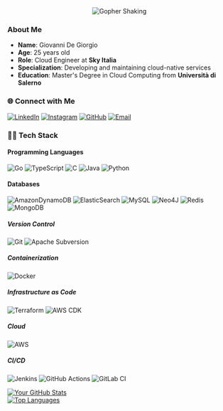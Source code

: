 
<div align="center">
    <img src="https://media.tenor.com/hD56X-Q5AzMAAAAi/gopher.gif" alt="Gopher Shaking">  



</div>

### About Me


- **Name**: Giovanni De Giorgio
- **Age**: 25 years old
- **Role**: Cloud Engineer at **Sky Italia**
- **Specialization**: Developing and maintaining cloud-native services
- **Education**: Master's Degree in Cloud Computing from **Università di Salerno**


### 🌐 Connect with Me

[![LinkedIn](https://img.shields.io/badge/LinkedIn-blue?style=for-the-badge&logo=linkedin&logoColor=white)](https://www.linkedin.com/in/gdegiorgio/)
[![Instagram](https://img.shields.io/badge/Instagram-red?style=for-the-badge&logo=instagram&logoColor=white)](https://www.instagram.com/gioddiggi/)
[![GitHub](https://img.shields.io/badge/GitHub-%23121011.svg?style=for-the-badge&logo=github&logoColor=white)](https://github.com/gdegiorgio)
[![Email](https://img.shields.io/badge/Email-D14836?style=for-the-badge&logo=gmail&logoColor=white)](mailto:giovannidegiorgio1999@gmail.com)


### 👨‍💻 Tech Stack

#### Programming Languages

![Go](https://img.shields.io/badge/go-%2300ADD8.svg?style=for-the-badge&logo=go&logoColor=white)
![TypeScript](https://img.shields.io/badge/typescript-%23007ACC.svg?style=for-the-badge&logo=typescript&logoColor=white)
 ![C](https://img.shields.io/badge/c-%2300599C.svg?style=for-the-badge&logo=c&logoColor=white) 
 ![Java](https://img.shields.io/badge/java-red.svg?style=for-the-badge&logo=java&logoColor=black)
 ![Python](https://img.shields.io/badge/python-orange?style=for-the-badge&logo=python&logoColor=white)

 #### Databases

![AmazonDynamoDB](https://img.shields.io/badge/Amazon%20DynamoDB-4053D6?style=for-the-badge&logo=Amazon%20DynamoDB&logoColor=white) ![ElasticSearch](https://img.shields.io/badge/-ElasticSearch-005571?style=for-the-badge&logo=elasticsearch)  ![MySQL](https://img.shields.io/badge/mysql-4479A1.svg?style=for-the-badge&logo=mysql&logoColor=white) ![Neo4J](https://img.shields.io/badge/Neo4j-008CC1?style=for-the-badge&logo=neo4j&logoColor=white) ![Redis](https://img.shields.io/badge/redis-%23DD0031.svg?style=for-the-badge&logo=redis&logoColor=white) ![MongoDB](https://img.shields.io/badge/MongoDB-%234ea94b.svg?style=for-the-badge&logo=mongodb&logoColor=white)

##### Version Control
![Git](https://img.shields.io/badge/-Git-F05032?style=for-the-badge&logo=git&logoColor=white) ![Apache Subversion](https://img.shields.io/badge/subversion-%23809CC9.svg?style=for-the-badge&logo=subversion&logoColor=white)

##### Containerization
![Docker](https://img.shields.io/badge/-Docker-2496ED?style=for-the-badge&logo=docker&logoColor=white)

##### Infrastructure as Code
![Terraform](https://img.shields.io/badge/terraform-%235835CC.svg?style=for-the-badge&logo=terraform&logoColor=white)
![AWS CDK](https://img.shields.io/badge/CDK-%23FF9900.svg?style=for-the-badge&logo=amazon&logoColor=white)

##### Cloud
![AWS](https://img.shields.io/badge/AWS-%23FF9900.svg?style=for-the-badge&logo=amazon&logoColor=white)

##### CI/CD
![Jenkins](https://img.shields.io/badge/jenkins-red.svg?style=for-the-badge&logo=jenkins&logoColor=white)
![GitHub Actions](https://img.shields.io/badge/github%20actions-%232671E5.svg?style=for-the-badge&logo=githubactions&logoColor=white) ![GitLab CI](https://img.shields.io/badge/gitlab%20ci-orange.svg?style=for-the-badge&logo=gitlab&logoColor=white)





[![Your GitHub Stats](https://github-readme-stats.vercel.app/api?username=gdegiorgio&show_icons=true&theme=midnight-purple)](https://github.com/gdegiorgio)  
[![Top Languages](https://github-readme-stats.vercel.app/api/top-langs/?username=gdegiorgio&layout=compact&theme=midnight-purple)](https://github.com/gdegiorgio)
